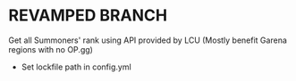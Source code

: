 # REVAMPED BRANCH

Get all Summoners' rank using API provided by LCU (Mostly benefit Garena regions with no OP.gg)

- Set lockfile path in config.yml
